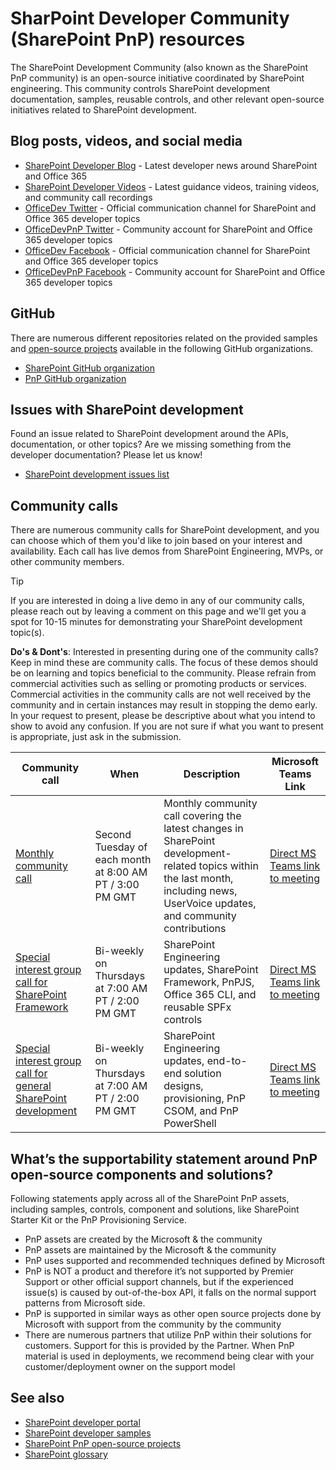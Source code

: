 # SharPoint Developer Community (SharePoint PnP) resources

The SharePoint Development Community (also known as the SharePoint PnP community) is an open-source initiative coordinated by SharePoint engineering. This community controls SharePoint development documentation, samples, reusable controls, and other relevant open-source initiatives related to SharePoint development.

## Blog posts, videos, and social media

- [SharePoint Developer Blog](http://dev.office.com/blogs) - Latest developer news around SharePoint and Office 365
- [SharePoint Developer Videos](http://aka.ms/spdev-videos) - Latest guidance videos, training videos, and community call recordings
- [OfficeDev Twitter](https://twitter.com/officedev) - Official communication channel for SharePoint and Office 365 developer topics
- [OfficeDevPnP Twitter](https://twitter.com/officedevpnp) - Community account for SharePoint and Office 365 developer topics
- [OfficeDev Facebook](https://www.facebook.com/OfficeDev/) - Official communication channel for SharePoint and Office 365 developer topics
- [OfficeDevPnP Facebook](https://www.facebook.com/OfficeDevPnP/) - Community account for SharePoint and Office 365 developer topics

## GitHub

There are numerous different repositories related on the provided samples and [open-source projects](open-source-projects.md) available in the following GitHub organizations.

- [SharePoint GitHub organization](https://github.com/SharePoint)
- [PnP GitHub organization](https://github.com/PnP)

## Issues with SharePoint development

Found an issue related to SharePoint development around the APIs, documentation, or other topics? Are we missing something from the developer documentation? Please let us know!

- [SharePoint development issues list](https://github.com/SharePoint/sp-dev-docs/issues)

## Community calls

There are numerous community calls for SharePoint development, and you can choose which of them you'd like to join based on your interest and availability. Each call has live demos from SharePoint Engineering, MVPs, or other community members.

> [!TIP]
> If you are interested in doing a live demo in any of our community calls, please reach out by leaving a comment on this page and we'll get you a spot for 10-15 minutes for demonstrating your SharePoint development topic(s).
>
> **Do's & Dont's**: Interested in presenting during one of the community calls? Keep in mind these are community calls. The focus of these demos should be on learning and topics beneficial to the community. Please refrain from commercial activities such as selling or promoting products or services. Commercial activities in the community calls are not well received by the community and in certain instances may result in stopping the demo early. In your request to present, please be descriptive about what you intend to show to avoid any confusion. If you are not sure if what you want to present is appropriate, just ask in the submission.

|                                         Community call                                          |                           When                           |                                                                                    Description                                                                                    |                                Microsoft Teams Link                                |
| ----------------------------------------------------------------------------------------------- | -------------------------------------------------------- | --------------------------------------------------------------------------------------------------------------------------------------------------------------------------------- | ------------------------------------------------------------------- |
| [Monthly community call](https://aka.ms/sppnp-call)                                             | Second Tuesday of each month at 8:00 AM PT / 3:00 PM GMT | Monthly community call covering the latest changes in SharePoint development-related topics within the last month, including news, UserVoice updates, and community contributions | [Direct MS Teams link to meeting](https://aka.ms/spdev-call-join)      |
| [Special interest group call for SharePoint Framework](https://aka.ms/spdev-spfx-call)          | Bi-weekly on Thursdays at 7:00 AM PT / 2:00 PM GMT       | SharePoint Engineering updates, SharePoint Framework, PnPJS, Office 365 CLI, and reusable SPFx controls                                                                           | [Direct MS Teams link to meeting](https://aka.ms/spdev-spfx-call-join) |
| [Special interest group call for general SharePoint development](https://aka.ms/spdev-sig-call) | Bi-weekly on Thursdays at 7:00 AM PT / 2:00 PM GMT       | SharePoint Engineering updates, end-to-end solution designs, provisioning, PnP CSOM, and PnP PowerShell                                                                           | [Direct MS Teams link to meeting](https://aka.ms/spdev-sig-call-join)  |

## What’s the supportability statement around PnP open-source components and solutions?

Following statements apply across all of the SharePoint PnP assets, including samples, controls, component and solutions, like SharePoint Starter Kit or the PnP Provisioning Service.

- PnP assets are created by the Microsoft & the community
- PnP assets are maintained by the Microsoft & the community
- PnP uses supported and recommended techniques defined by Microsoft
- PnP is NOT a product and therefore it’s not supported by Premier Support or other official support channels, but if the experienced issue(s) is caused by out-of-the-box API, it falls on the normal support patterns from Microsoft side.
- PnP is supported in similar ways as other open source projects done by Microsoft with support from the community by the community
- There are numerous partners that utilize PnP within their solutions for customers. Support for this is provided by the Partner. When PnP material is used in deployments, we recommend being clear with your customer/deployment owner on the support model

## See also

- [SharePoint developer portal](http://aka.ms/spdev)
- [SharePoint developer samples](http://aka.ms/spdev-samples)
- [SharePoint PnP open-source projects](open-source-projects.md)
- [SharePoint glossary](../general-development/sharepoint-glossary.md) 
